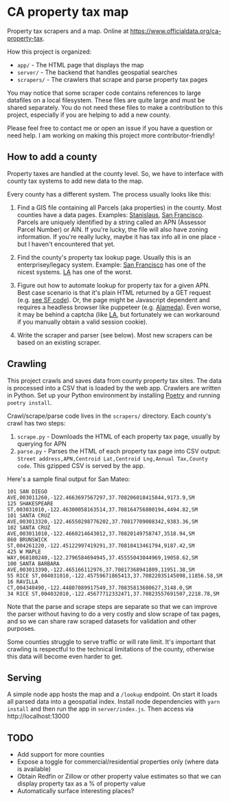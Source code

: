 # CA property tax map

Property tax scrapers and a map.  Online at https://www.officialdata.org/ca-property-tax.

How this project is organized:
- `app/` - The HTML page that displays the map
- `server/` - The backend that handles geospatial searches
- `scrapers/` - The crawlers that scrape and parse property tax pages

You may notice that some scraper code contains references to large datafiles on a local filesystem.  These files are quite large and must be shared separately.  You do not need these files to make a contribution to this project, especially if you are helping to add a new county.

Please feel free to contact me or open an issue if you have a question or need help.  I am working on making this project more contributor-friendly!

## How to add a county

Property taxes are handled at the county level.  So, we have to interface with county tax systems to add new data to the map.

Every county has a different system.  The process usually looks like this:

1. Find a GIS file containing all Parcels (aka properties) in the county.  Most counties have a data pages.  Examples: [Stanislaus](http://gis.stancounty.com/giscentral/public/downloads.jsp?main=4), [San Francisco](https://data.sfgov.org/Geographic-Locations-and-Boundaries/Parcels-Active-and-Retired/acdm-wktn).  Parcels are uniquely identified by a string called an APN (Assessor Parcel Number) or AIN.  If you're lucky, the file will also have zoning information.  If you're really lucky, maybe it has tax info all in one place - but I haven't encountered that yet.

2. Find the county's property tax lookup page.  Usually this is an enterprisey/legacy system.  Example: [San Francisco](https://sanfrancisco-ca.county-taxes.com/public) has one of the nicest systems. [LA](https://vcheck.ttc.lacounty.gov/) has one of the worst.

3. Figure out how to automate lookup for property tax for a given APN.  Best case scenario is that it's plain HTML returned by a GET request (e.g. [see SF code](https://github.com/typpo/ca-property-tax/blob/master/scrapers/san_francisco/scrape.py)).  Or, the page might be Javascript dependent and requires a headless browser like puppeteer (e.g. [Alameda](https://github.com/typpo/ca-property-tax/blob/master/scrapers/alameda/scrape.py)).  Even worse, it may be behind a captcha (like [LA](https://github.com/typpo/ca-property-tax/blob/master/scrapers/los_angeles/scrape.py), but fortunately we can workaround if you manually obtain a valid session cookie).

4. Write the scraper and parser (see below).  Most new scrapers can be based on an existing scraper.

## Crawling

This project crawls and saves data from county property tax sites.  The data is processed into a CSV that is loaded by the web app.  Crawlers are written in Python.  Set up your Python environment by installing [Poetry](https://python-poetry.org/) and running `poetry install`.

Crawl/scrape/parse code lives in the `scrapers/` directory.  Each county's crawl has two steps:

1. `scrape.py` - Downloads the HTML of each property tax page, usually by querying for APN
2. `parse.py` - Parses the HTML of each property tax page into CSV output: `Street address,APN,Centroid Lat,Centroid Lng,Annual Tax,County code`.  This gzipped CSV is served by the app.

Here's a sample final output for San Mateo:
```
101 SAN DIEGO AVE,003011260,-122.4663697567297,37.708206018415844,9173.9,SM
125 SHAKESPEARE ST,003031010,-122.46300058163514,37.708164756800194,4494.82,SM
101 SANTA CRUZ AVE,003013320,-122.46550298776202,37.70817709008342,9383.36,SM
102 SANTA CRUZ AVE,003011010,-122.4660214643012,37.70820149758747,3518.94,SM
860 BRUNSWICK ST,004261220,-122.45122997419291,37.70810413461794,9187.42,SM
425 W MAPLE WAY,068100240,-122.2796584694945,37.45555043044969,19058.62,SM
100 SANTA BARBARA AVE,003013390,-122.465166112976,37.70817368941809,11951.38,SM
55 RICE ST,004031010,-122.45759671865413,37.70822035145098,11856.58,SM
16 RAVILLA CT,004340490,-122.44807089917549,37.70835813680627,3148.0,SM
34 RICE ST,004032010,-122.45677712332471,37.70823557691507,2218.78,SM
```

Note that the parse and scrape steps are separate so that we can improve the parser without having to do a very costly and slow scrape of tax pages, and so we can share raw scraped datasets for validation and other purposes.

Some counties struggle to serve traffic or will rate limit.  It's important that crawling is respectful to the technical limitations of the county, otherwise this data will become even harder to get.

## Serving

A simple node app hosts the map and a `/lookup` endpoint.  On start it loads all parsed data into a geospatial index.  Install node dependencies with `yarn install` and then run the app in `server/index.js`.  Then access via http://localhost:13000

## TODO

- Add support for more counties
- Expose a toggle for commercial/residential properties only (where data is available)
- Obtain Redfin or Zillow or other property value estimates so that we can display property tax as a % of property value
- Automatically surface interesting places?
